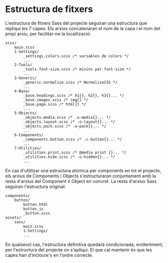 # Estructura de fitxers

L'estructura de fitxers Sass del projecte seguiran una estructura que repliqui les 7 capes. Els arxius concatenaran el nom de la capa i el nom del propi arxiu, per facilitar-ne la localització:

```
scss/
    main.scss
    1-Settings/
        _settings.colors.scss /* variables de colors */
        ...
    2-Tools/
        _tools.font-size.scss /* mixins per font-size */
        ...
    3-Generic/
        _generic.normalize.scss /* NormalizeCSS */
        ...
    4-Base/
        _base.headings.scss /* h1{}, h2{}, h3{}... */
        _base.images.scss /* img{} */
        _base.page.scss /* html{} */
        ...
    5-Objects/
        _objects.media.scss /* .o-media{}... */
        _objects.layout.scss /* .o-layout{}... */
        _objects.pack.scss /* .o-pack{}... */
        ...
    6-Components/
        _components.button.scss /* .c-button{}... */
        ...
    7-Utilities/
        _utilities.print.scss /* @media print {}... */
        _utilities.hide.scss /* .u-hidden{}... */
        ...
```

En cas d'utilitzar una estructura atòmica per components en tot el projecte, els arxius de Components i Objects s'estructuraran conjuntament amb la resta d'arxius del Component o Object en concret. La resta d'arxius Sass seguiran l'estructura original:

```
components/
    button/
        button.html
        button.js
        _button.scss
assets/
    sass/
        main.scss
        1-Settings/
        ...
```

En qualsevol cas, l'estructura definitiva quedarà condicionada, evidentment, per l'estructura del projecte on s'apliqui. El que cal mantenir és que les capes han d'incloure's en l'ordre correcte.

